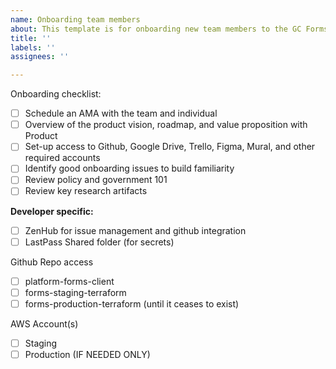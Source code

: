 ```yaml
---
name: Onboarding team members
about: This template is for onboarding new team members to the GC Forms Product
title: ''
labels: ''
assignees: ''

---
```


Onboarding checklist:
- [ ] Schedule an AMA with the team and individual
- [ ] Overview of the product vision, roadmap, and value proposition with Product
- [ ] Set-up access to Github, Google Drive, Trello, Figma, Mural, and other required accounts
- [ ] Identify good onboarding issues to build familiarity
- [ ] Review policy and government 101
- [ ] Review key research artifacts

**Developer specific:**
- [ ] ZenHub for issue management and github integration
- [ ] LastPass Shared folder (for secrets)

Github Repo access
- [ ] platform-forms-client
- [ ] forms-staging-terraform
- [ ] forms-production-terraform (until it ceases to exist)

AWS Account(s)
- [ ] Staging
- [ ] Production (IF NEEDED ONLY)
